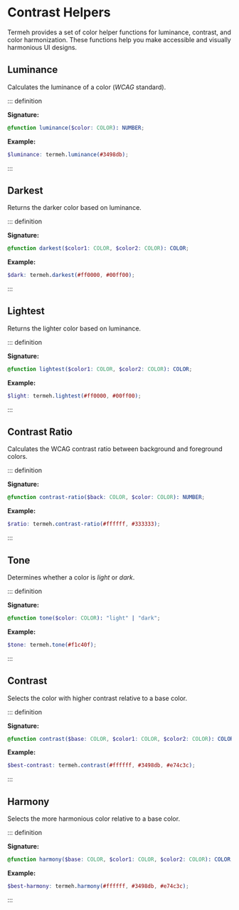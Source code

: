 # Contrast Helpers

Termeh provides a set of color helper functions for luminance, contrast, and color harmonization. These functions help you make accessible and visually harmonious UI designs.

## Luminance

Calculates the luminance of a color (_WCAG_ standard).

::: definition

**Signature:**

```scss
@function luminance($color: COLOR): NUMBER;
```

**Example:**

```scss
$luminance: termeh.luminance(#3498db);
```

:::

## Darkest

Returns the darker color based on luminance.

::: definition

**Signature:**

```scss
@function darkest($color1: COLOR, $color2: COLOR): COLOR;
```

**Example:**

```scss
$dark: termeh.darkest(#ff0000, #00ff00);
```

:::

## Lightest

Returns the lighter color based on luminance.

::: definition

**Signature:**

```scss
@function lightest($color1: COLOR, $color2: COLOR): COLOR;
```

**Example:**

```scss
$light: termeh.lightest(#ff0000, #00ff00);
```

:::

## Contrast Ratio

Calculates the WCAG contrast ratio between background and foreground colors.

::: definition

**Signature:**

```scss
@function contrast-ratio($back: COLOR, $color: COLOR): NUMBER;
```

**Example:**

```scss
$ratio: termeh.contrast-ratio(#ffffff, #333333);
```

:::

## Tone

Determines whether a color is _light_ or _dark_.

::: definition

**Signature:**

```scss
@function tone($color: COLOR): "light" | "dark";
```

**Example:**

```scss
$tone: termeh.tone(#f1c40f);
```

:::

## Contrast

Selects the color with higher contrast relative to a base color.

::: definition

**Signature:**

```scss
@function contrast($base: COLOR, $color1: COLOR, $color2: COLOR): COLOR;
```

**Example:**

```scss
$best-contrast: termeh.contrast(#ffffff, #3498db, #e74c3c);
```

:::

## Harmony

Selects the more harmonious color relative to a base color.

::: definition

**Signature:**

```scss
@function harmony($base: COLOR, $color1: COLOR, $color2: COLOR): COLOR;
```

**Example:**

```scss
$best-harmony: termeh.harmony(#ffffff, #3498db, #e74c3c);
```

:::
